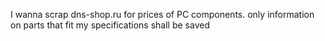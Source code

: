I wanna scrap dns-shop.ru for prices of PC components.
only information on parts that fit my specifications shall be saved

